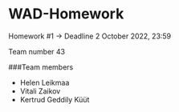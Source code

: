 # WAD-Homework

Homework #1 -> Deadline 2 October 2022, 23:59

Team number 43


###Team members
- Helen Leikmaa
- Vitali Zaikov
- Kertrud Geddily Küüt 
